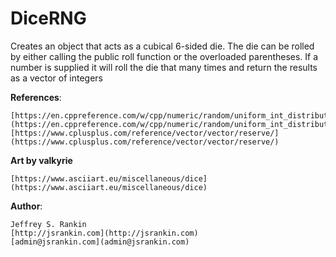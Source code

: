 # DiceRNG
Creates an object that acts as a cubical 6-sided die. The die can be rolled by either calling the public roll function or the overloaded parentheses. If a number is supplied it will roll the die that many times and return the results as a vector of integers


**References**:

	[https://en.cppreference.com/w/cpp/numeric/random/uniform_int_distribution](https://en.cppreference.com/w/cpp/numeric/random/uniform_int_distribution)
	[https://www.cplusplus.com/reference/vector/vector/reserve/](https://www.cplusplus.com/reference/vector/vector/reserve/)

**Art by valkyrie**
	
	[https://www.asciiart.eu/miscellaneous/dice](https://www.asciiart.eu/miscellaneous/dice)
	

**Author**:

	Jeffrey S. Rankin
	[http://jsrankin.com](http://jsrankin.com)
	[admin@jsrankin.com](admin@jsrankin.com)
